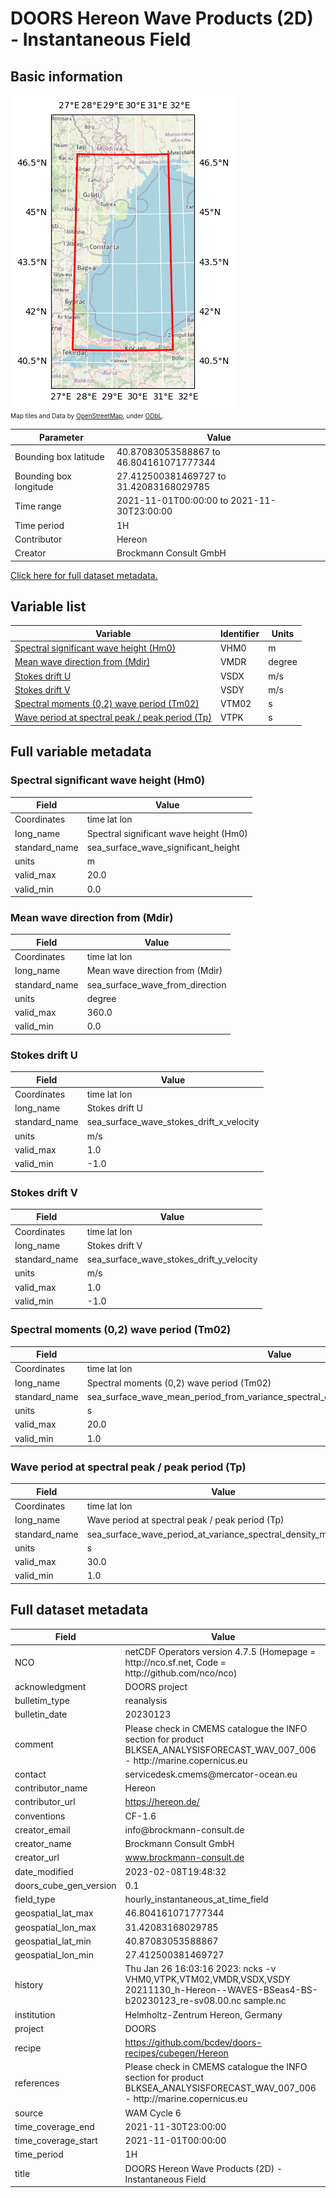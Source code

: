 # DOORS Hereon Wave Products (2D) - Instantaneous Field

## Basic information

![Bounding box map](Hereon--WAVES-BSeas4-BS-b20230123_re-sv08.00.png)<br>
<span style="font-size: x-small">Map tiles and Data by <a href="http://openstreetmap.org">OpenStreetMap</a>, under <a href="http://www.openstreetmap.org/copyright">ODbL</a>.</span>

| Parameter | Value |
| ---- | ---- |
| Bounding box latitude | 40.87083053588867 to 46.804161071777344 |
| Bounding box longitude | 27.412500381469727 to 31.42083168029785 |
| Time range | 2021-11-01T00:00:00 to 2021-11-30T23:00:00 |
| Time period | 1H |
| Contributor | Hereon |
| Creator | Brockmann Consult GmbH |

[Click here for full dataset metadata.](#full-metadata)

## Variable list

| Variable | Identifier | Units |
| ---- | ---- | ---- |
| [Spectral significant wave height \(Hm0\)](#VHM0) | VHM0 | m |
| [Mean wave direction from \(Mdir\)](#VMDR) | VMDR | degree |
| [Stokes drift U](#VSDX) | VSDX | m/s |
| [Stokes drift V](#VSDY) | VSDY | m/s |
| [Spectral moments \(0,2\) wave period \(Tm02\)](#VTM02) | VTM02 | s |
| [Wave period at spectral peak / peak period \(Tp\)](#VTPK) | VTPK | s |

## Full variable metadata

### <a name="VHM0"></a>Spectral significant wave height (Hm0)

| Field | Value |
| ---- | ---- |
| Coordinates | time lat lon |
| long\_name | Spectral significant wave height \(Hm0\) |
| standard\_name | sea\_surface\_wave\_significant\_height |
| units | m |
| valid\_max | 20.0 |
| valid\_min | 0.0 |

### <a name="VMDR"></a>Mean wave direction from (Mdir)

| Field | Value |
| ---- | ---- |
| Coordinates | time lat lon |
| long\_name | Mean wave direction from \(Mdir\) |
| standard\_name | sea\_surface\_wave\_from\_direction |
| units | degree |
| valid\_max | 360.0 |
| valid\_min | 0.0 |

### <a name="VSDX"></a>Stokes drift U

| Field | Value |
| ---- | ---- |
| Coordinates | time lat lon |
| long\_name | Stokes drift U |
| standard\_name | sea\_surface\_wave\_stokes\_drift\_x\_velocity |
| units | m/s |
| valid\_max | 1.0 |
| valid\_min | -1.0 |

### <a name="VSDY"></a>Stokes drift V

| Field | Value |
| ---- | ---- |
| Coordinates | time lat lon |
| long\_name | Stokes drift V |
| standard\_name | sea\_surface\_wave\_stokes\_drift\_y\_velocity |
| units | m/s |
| valid\_max | 1.0 |
| valid\_min | -1.0 |

### <a name="VTM02"></a>Spectral moments (0,2) wave period (Tm02)

| Field | Value |
| ---- | ---- |
| Coordinates | time lat lon |
| long\_name | Spectral moments \(0,2\) wave period \(Tm02\) |
| standard\_name | sea\_surface\_wave\_mean\_period\_from\_variance\_spectral\_density\_second\_frequency\_moment |
| units | s |
| valid\_max | 20.0 |
| valid\_min | 1.0 |

### <a name="VTPK"></a>Wave period at spectral peak / peak period (Tp)

| Field | Value |
| ---- | ---- |
| Coordinates | time lat lon |
| long\_name | Wave period at spectral peak / peak period \(Tp\) |
| standard\_name | sea\_surface\_wave\_period\_at\_variance\_spectral\_density\_maximum |
| units | s |
| valid\_max | 30.0 |
| valid\_min | 1.0 |

## <a name="full-metadata"></a>Full dataset metadata

| Field | Value |
| ---- | ---- |
| NCO | netCDF Operators version 4\.7\.5 \(Homepage = http://nco\.sf\.net, Code = http://github\.com/nco/nco\) |
| acknowledgment | DOORS project |
| bulletim\_type | reanalysis |
| bulletin\_date | 20230123 |
| comment | Please check in CMEMS catalogue the INFO section for product BLKSEA\_ANALYSISFORECAST\_WAV\_007\_006 \- http://marine\.copernicus\.eu |
| contact | servicedesk\.cmems@mercator\-ocean\.eu |
| contributor\_name | Hereon |
| contributor\_url | [https://hereon\.de/](https://hereon.de/) |
| conventions | CF\-1\.6 |
| creator\_email | info@brockmann\-consult\.de |
| creator\_name | Brockmann Consult GmbH |
| creator\_url | [www\.brockmann\-consult\.de](http://www.brockmann-consult.de) |
| date\_modified | 2023\-02\-08T19:48:32 |
| doors\_cube\_gen\_version | 0\.1 |
| field\_type | hourly\_instantaneous\_at\_time\_field |
| geospatial\_lat\_max | 46.804161071777344 |
| geospatial\_lon\_max | 31.42083168029785 |
| geospatial\_lat\_min | 40.87083053588867 |
| geospatial\_lon\_min | 27.412500381469727 |
| history | Thu Jan 26 16:03:16 2023: ncks \-v VHM0,VTPK,VTM02,VMDR,VSDX,VSDY 20211130\_h\-Hereon\-\-WAVES\-BSeas4\-BS\-b20230123\_re\-sv08\.00\.nc sample\.nc |
| institution | Helmholtz\-Zentrum Hereon, Germany |
| project | DOORS |
| recipe | [https://github\.com/bcdev/doors\-recipes/cubegen/Hereon](https://github.com/bcdev/doors-recipes/cubegen/Hereon) |
| references | Please check in CMEMS catalogue the INFO section for product BLKSEA\_ANALYSISFORECAST\_WAV\_007\_006 \- http://marine\.copernicus\.eu |
| source | WAM Cycle 6 |
| time\_coverage\_end | 2021\-11\-30T23:00:00 |
| time\_coverage\_start | 2021\-11\-01T00:00:00 |
| time\_period | 1H |
| title | DOORS Hereon Wave Products \(2D\) \- Instantaneous Field |

